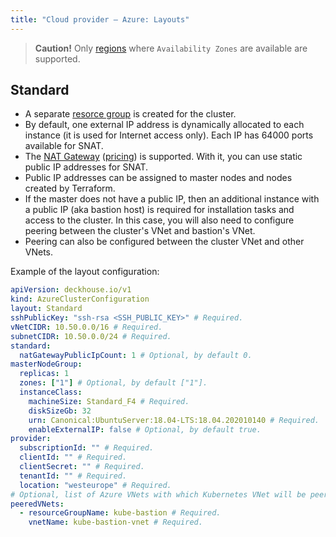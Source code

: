 ```yaml
---
title: "Cloud provider — Azure: Layouts"
---
```


> **Caution!** Only [regions](https://docs.microsoft.com/en-us/azure/availability-zones/az-region) where `Availability Zones` are available are supported.

## Standard

* A separate [resorce group](https://docs.microsoft.com/en-us/azure/azure-resource-manager/management/manage-resource-groups-portal) is created for the cluster.
* By default, one external IP address is dynamically allocated to each instance (it is used for Internet access only). Each IP has 64000 ports available for SNAT.
* The [NAT Gateway](https://docs.microsoft.com/en-us/azure/virtual-network/nat-overview) ([pricing](https://azure.microsoft.com/en-us/pricing/details/virtual-network/)) is supported. With it, you can use static public IP addresses for SNAT.
* Public IP addresses can be assigned to master nodes and nodes created by Terraform.
* If the master does not have a public IP, then an additional instance with a public IP (aka bastion host) is required for installation tasks and access to the cluster. In this case, you will also need to configure peering between the cluster's VNet and bastion's VNet.
* Peering can also be configured between the cluster VNet and other VNets.

Example of the layout configuration:

```yaml
apiVersion: deckhouse.io/v1
kind: AzureClusterConfiguration
layout: Standard
sshPublicKey: "ssh-rsa <SSH_PUBLIC_KEY>" # Required.
vNetCIDR: 10.50.0.0/16 # Required.
subnetCIDR: 10.50.0.0/24 # Required.
standard:
  natGatewayPublicIpCount: 1 # Optional, by default 0.
masterNodeGroup:
  replicas: 1
  zones: ["1"] # Optional, by default ["1"].
  instanceClass:
    machineSize: Standard_F4 # Required.
    diskSizeGb: 32
    urn: Canonical:UbuntuServer:18.04-LTS:18.04.202010140 # Required.
    enableExternalIP: false # Optional, by default true.
provider:
  subscriptionId: "" # Required.
  clientId: "" # Required.
  clientSecret: "" # Required.
  tenantId: "" # Required.
  location: "westeurope" # Required.
# Optional, list of Azure VNets with which Kubernetes VNet will be peered.
peeredVNets:
  - resourceGroupName: kube-bastion # Required.
    vnetName: kube-bastion-vnet # Required.
```
